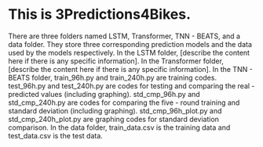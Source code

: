 # This is 3Predictions4Bikes.
There are three folders named LSTM, Transformer, TNN - BEATS, and a data folder. They store three corresponding prediction models and the data used by the models respectively.
In the LSTM folder, [describe the content here if there is any specific information].
In the Transformer folder, [describe the content here if there is any specific information].
In the TNN - BEATS folder, train_96h.py and train_240h.py are training codes. test_96h.py and test_240h.py are codes for testing and comparing the real - predicted values (including graphing). std_cmp_96h.py and std_cmp_240h.py are codes for comparing the five - round training and standard deviation (including graphing). std_cmp_96h_plot.py and std_cmp_240h_plot.py are graphing codes for standard deviation comparison.
In the data folder, train_data.csv is the training data and test_data.csv is the test data.
